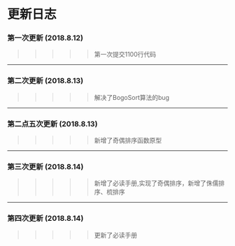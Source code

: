 更新日志
===
### 第一次更新 (2018.8.12)
>>>>> 第一次提交1100行代码
___
### 第二次更新 (2018.8.13)
>>>>> 解决了BogoSort算法的bug
___
### 第二点五次更新 (2018.8.13)
>>>>> 新增了奇偶排序函数原型
___
### 第三次更新 (2018.8.14)
>>>>> 新增了必读手册,实现了奇偶排序，新增了侏儒排序、梳排序
___
### 第四次更新 (2018.8.14)
>>>>> 更新了必读手册
